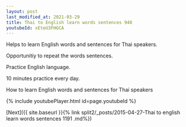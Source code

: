 ```yaml
---
layout: post
last_modified_at: 2021-03-29
title: Thai to English learn words sentences 948 
youtubeId: xEteU3FHGCA
---
```

 
 
Helps to learn English words and sentences for Thai speakers.

Opportunitiy to repeat the words sentences. 

Practice English language. 
 
10 minutes practice every day. 
 
How to learn English words and sentences for Thai speakers 
 
{% include youtubePlayer.html id=page.youtubeId %}
 
 
[Next]({{ site.baseurl }}{% link  split2/_posts/2015-04-27-Thai to english learn words sentences 1191 .md%})
 
